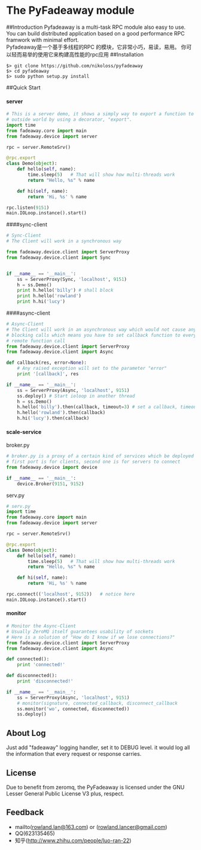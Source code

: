 ﻿The PyFadeaway module
===
##Introduction
Pyfadeaway is a multi-task RPC module also easy to use.
You can build distributed application based on a good performance RPC 
framwork with minimal effort.</br>
Pyfadeaway是一个基于多线程的RPC 的模块，它非常小巧，易读，易用。
你可以轻而易举的使用它来构建高性能的rpc应用
##Installation
```
$> git clone https://github.com/nikoloss/pyfadeaway
$> cd pyfadeaway
$> sudo python setup.py install
```
##Quick Start
#### server
```python
# This is a server demo, it shows a simply way to export a function to the
# outside world by using a decorator, "export".
import time
from fadeaway.core import main
from fadeaway.device import server

rpc = server.RemoteSrv()

@rpc.export
class Demo(object):
    def hello(self, name):
        time.sleep(5)   # That will show how multi-threads work
        return "Hello, %s" % name

    def hi(self, name):
        return 'Hi, %s' % name

rpc.listen(9151)
main.IOLoop.instance().start()
```
####sync-client
```python
# Sync-Client
# The Client will work in a synchronous way

from fadeaway.device.client import ServerProxy
from fadeaway.device.client import Sync 


if __name__ == '__main__':
    ss = ServerProxy(Sync, 'localhost', 9151)
    h = ss.Demo()
    print h.hello('billy') # shall block
    print h.hello('rowland')
    print h.hi('lucy')
```
####async-client
```python
# Async-Client
# The Client will work in an asynchronous way which would not cause any 
# blocking calls which means you have to set callback function to every 
# remote function call
from fadeaway.device.client import ServerProxy
from fadeaway.device.client import Async

def callback(res, error=None):
    # Any raised exception will set to the parameter "error"
    print '[callback]', res

if __name__ == '__main__':
    ss = ServerProxy(Async, 'localhost', 9151)
    ss.deploy() # Start ioloop in another thread
    h = ss.Demo()
    h.hello('billy').then(callback, timeout=3) # set a callback, timeout 3 seconds
    h.hello('rowland').then(callback)
    h.hi('lucy').then(callback)
```
#### scale-service
broker.py
```python
# broker.py is a proxy of a certain kind of services which be deployed distributedly
# first port is for clients, second one is for servers to connect
from fadeaway.device import device

if __name__ == '__main__':
    device.Broker(9151, 9152)
```    
serv.py
```python
# serv.py
import time
from fadeaway.core import main
from fadeaway.device import server

rpc = server.RemoteSrv()

@rpc.export
class Demo(object):
    def hello(self, name):
        time.sleep(5)   # That will show how multi-threads work
        return "Hello, %s" % name

    def hi(self, name):
        return 'Hi, %s' % name

rpc.connect(('localhost', 9152))   # notice here
main.IOLoop.instance().start()
```
#### monitor
```python
# Monitor the Async-Client
# Usually ZeroMQ itself guarantees usability of sockets
# Here is a solution of "How do I know if we lose connections?"
from fadeaway.device.client import ServerProxy
from fadeaway.device.client import Async

def connected():
    print 'connected!'

def disconnected():
    print 'disconnected!'

if __name__ == '__main__':
    ss = ServerProxy(Async, 'localhost', 9151)
    # monitor(signature, connected_callback, disconnect_callback
    ss.monitor('wo', connected, disconnected))
    ss.deploy()
```

## About Log
Just add "fadeaway" logging handler, set it to DEBUG level. it would log all 
the information that every request or response carries.

## License
Due to benefit from zeromq, the PyFadeaway is licensed under the GNU Lesser
General Public License V3 plus, respect.

## Feedback
* mailto(rowland.lan@163.com) or (rowland.lancer@gmail.com)
* QQ(623135465)
* 知乎(http://www.zhihu.com/people/luo-ran-22)
